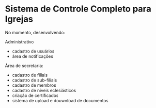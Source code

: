 <h1>Sistema de Controle Completo para Igrejas</h1>

No momento, desenvolvendo:

Administrativo
  - cadastro de usuários
  - área de notificações

Área de secretaria:
  - cadastro de filiais
  - cadastro de sub-filiais
  - cadastro de membros
  - cadastro de níveis eclesiásticos
  - criação de certificados
  - sistema de upload e douwnload de documentos
